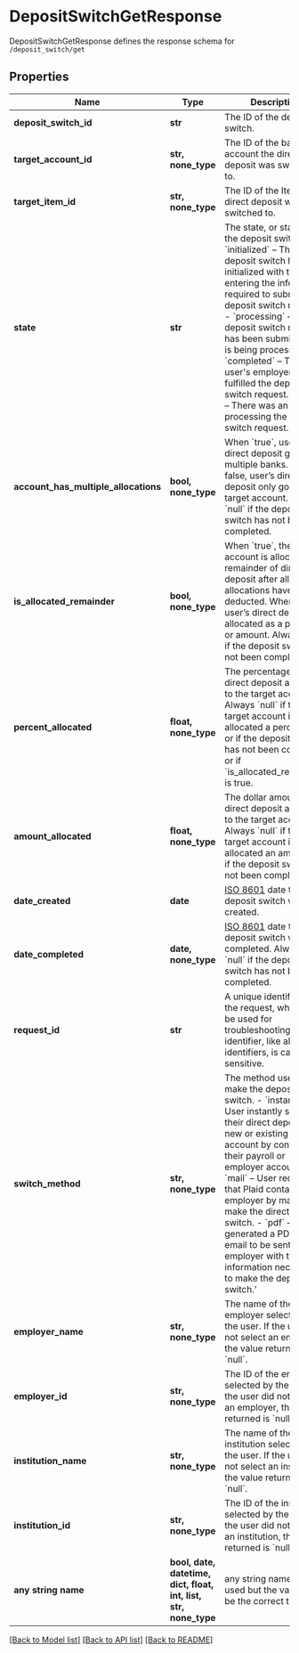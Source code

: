 # DepositSwitchGetResponse

DepositSwitchGetResponse defines the response schema for `/deposit_switch/get`

## Properties
Name | Type | Description | Notes
------------ | ------------- | ------------- | -------------
**deposit_switch_id** | **str** | The ID of the deposit switch. | 
**target_account_id** | **str, none_type** | The ID of the bank account the direct deposit was switched to. | 
**target_item_id** | **str, none_type** | The ID of the Item the direct deposit was switched to. | 
**state** | **str** | The state, or status, of the deposit switch.  - &#x60;initialized&#x60; – The deposit switch has been initialized with the user entering the information required to submit the deposit switch request.  - &#x60;processing&#x60; – The deposit switch request has been submitted and is being processed.  - &#x60;completed&#x60; – The user&#39;s employer has fulfilled the deposit switch request.  - &#x60;error&#x60; – There was an error processing the deposit switch request. | 
**account_has_multiple_allocations** | **bool, none_type** | When &#x60;true&#x60;, user’s direct deposit goes to multiple banks. When false, user’s direct deposit only goes to the target account. Always &#x60;null&#x60; if the deposit switch has not been completed. | 
**is_allocated_remainder** | **bool, none_type** | When &#x60;true&#x60;, the target account is allocated the remainder of direct deposit after all other allocations have been deducted. When &#x60;false&#x60;, user’s direct deposit is allocated as a percent or amount. Always &#x60;null&#x60; if the deposit switch has not been completed. | 
**percent_allocated** | **float, none_type** | The percentage of direct deposit allocated to the target account. Always &#x60;null&#x60; if the target account is not allocated a percentage or if the deposit switch has not been completed or if &#x60;is_allocated_remainder&#x60; is true. | 
**amount_allocated** | **float, none_type** | The dollar amount of direct deposit allocated to the target account. Always &#x60;null&#x60; if the target account is not allocated an amount or if the deposit switch has not been completed. | 
**date_created** | **date** | [ISO 8601](https://wikipedia.org/wiki/ISO_8601) date the deposit switch was created.  | 
**date_completed** | **date, none_type** | [ISO 8601](https://wikipedia.org/wiki/ISO_8601) date the deposit switch was completed. Always &#x60;null&#x60; if the deposit switch has not been completed.  | 
**request_id** | **str** | A unique identifier for the request, which can be used for troubleshooting. This identifier, like all Plaid identifiers, is case sensitive. | 
**switch_method** | **str, none_type** | The method used to make the deposit switch.  - &#x60;instant&#x60; – User instantly switched their direct deposit to a new or existing bank account by connecting their payroll or employer account.  - &#x60;mail&#x60; – User requested that Plaid contact their employer by mail to make the direct deposit switch.  - &#x60;pdf&#x60; – User generated a PDF or email to be sent to their employer with the information necessary to make the deposit switch.&#39; | [optional] 
**employer_name** | **str, none_type** | The name of the employer selected by the user. If the user did not select an employer, the value returned is &#x60;null&#x60;. | [optional] 
**employer_id** | **str, none_type** | The ID of the employer selected by the user. If the user did not select an employer, the value returned is &#x60;null&#x60;. | [optional] 
**institution_name** | **str, none_type** | The name of the institution selected by the user. If the user did not select an institution, the value returned is &#x60;null&#x60;. | [optional] 
**institution_id** | **str, none_type** | The ID of the institution selected by the user. If the user did not select an institution, the value returned is &#x60;null&#x60;. | [optional] 
**any string name** | **bool, date, datetime, dict, float, int, list, str, none_type** | any string name can be used but the value must be the correct type | [optional]

[[Back to Model list]](../README.md#documentation-for-models) [[Back to API list]](../README.md#documentation-for-api-endpoints) [[Back to README]](../README.md)


